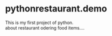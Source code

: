 # pythonrestaurant.demo
This is my first project of python.
<br>
about restaurant odering food items....
